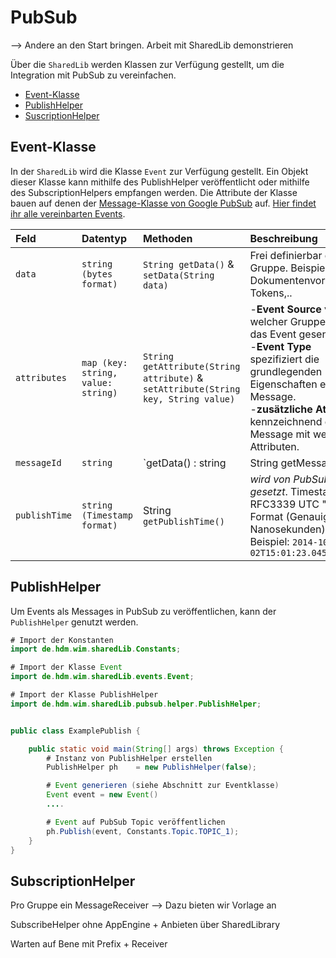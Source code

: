 # PubSub

--> Andere an den Start bringen. Arbeit mit SharedLib demonstrieren

Über die `SharedLib` werden Klassen zur Verfügung gestellt, um die Integration mit PubSub zu vereinfachen.

* [Event-Klasse](#event-klasse)
* [PublishHelper](#publishhelper)
* [SuscriptionHelper](#subscriptionhelper)


## Event-Klasse
In der `SharedLib` wird die Klasse `Event` zur Verfügung gestellt. Ein Objekt dieser Klasse kann mithilfe des PublishHelper veröffentlicht oder mithilfe des SubscriptionHelpers empfangen werden. Die Attribute der Klasse bauen auf denen der [Message-Klasse von Google PubSub]((https://cloud.google.com/pubsub/docs/reference/rest/v1/PubsubMessage):) auf. [Hier findet ihr alle vereinbarten Events](https://github.com/Purii/hdm-wim-devlab/blob/master/docs/Events.md).

| Feld  | Datentyp | Methoden | Beschreibung |
| :------ | :------ | :------ | :------ |
| `data` | `string (bytes format)` | `String getData()` & `setData(String data)` | Frei definierbar durch Gruppe. Beispiele: Dokumentenvorschläge, Tokens,..|
| `attributes` | `map (key: string, value: string)` | `String getAttribute(String attribute)` & `setAttribute(String key, String value)` | -**Event Source** von welcher Gruppe wird das Event gesendet. <br /> -**Event Type** spezifiziert die grundlegenden Eigenschaften einer Message. <br /> -**zusätzliche Attribute** kennzeichnend die Message mit weiteren Attributen.<br />|
| `messageId` | `string` | `getData() : string | String getMessageId()` | *wird von PubSub gesetzt* |
| `publishTime` | `string (Timestamp format)` | String `getPublishTime()` | *wird von PubSub gesetzt*. Timestamp im RFC3339 UTC "Zulu" Format (Genauigkeit in Nanosekunden). Beispiel: `2014-10-02T15:01:23.045123456Z` |

## PublishHelper 

Um Events als Messages in PubSub zu veröffentlichen, kann der `PublishHelper` genutzt werden.

```java
# Import der Konstanten
import de.hdm.wim.sharedLib.Constants;

# Import der Klasse Event
import de.hdm.wim.sharedLib.events.Event;

# Import der Klasse PublishHelper
import de.hdm.wim.sharedLib.pubsub.helper.PublishHelper;


public class ExamplePublish {

    public static void main(String[] args) throws Exception {
        # Instanz von PublishHelper erstellen
        PublishHelper ph    = new PublishHelper(false);

        # Event generieren (siehe Abschnitt zur Eventklasse)
        Event event = new Event()
        ....

        # Event auf PubSub Topic veröffentlichen
        ph.Publish(event, Constants.Topic.TOPIC_1);
    }
}
```

## SubscriptionHelper
Pro Gruppe ein MessageReceiver --> Dazu bieten wir Vorlage an

SubscribeHelper ohne AppEngine + Anbieten über SharedLibrary

Warten auf Bene mit Prefix + Receiver
